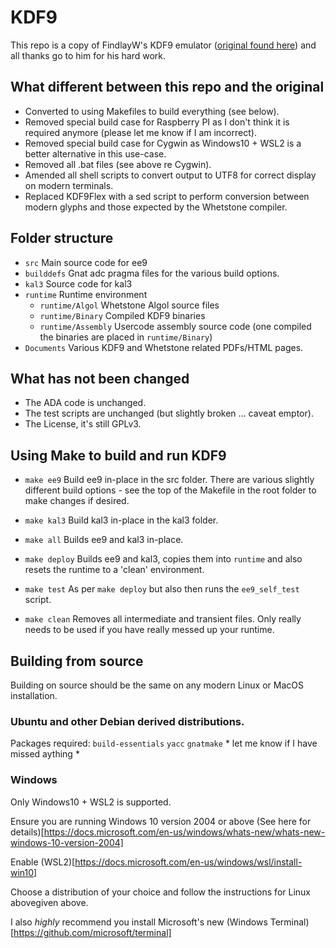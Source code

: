 # KDF9
This repo is a copy of FindlayW's KDF9 emulator ([original found here](http://www.findlayw.plus.com/KDF9/emulation/emulator.html)) and all thanks go to him for his hard work.

## What different between this repo and the original
- Converted to using Makefiles to build everything (see below).
- Removed special build case for Raspberry PI as I don't think it is required anymore (please let me know if I am incorrect).
- Removed special build case for Cygwin as Windows10 + WSL2 is a better alternative in this use-case.
- Removed all .bat files (see above re Cygwin).
- Amended all shell scripts to convert output to UTF8 for correct display on modern terminals.
- Replaced KDF9Flex with a sed script to perform conversion between modern glyphs and those expected by the Whetstone compiler.

## Folder structure
- `src` Main source code for ee9
- `builddefs` Gnat adc pragma files for the various build options.
- `kal3` Source code for kal3
- `runtime` Runtime environment
    - `runtime/Algol` Whetstone Algol source files
    - `runtime/Binary` Compiled KDF9 binaries
    - `runtime/Assembly` Usercode assembly source code (one compiled the binaries are placed in `runtime/Binary`)
- `Documents` Various KDF9 and Whetstone related PDFs/HTML pages.

## What has not been changed
- The ADA code is unchanged.
- The test scripts are unchanged (but slightly broken ... caveat emptor).
- The License, it's still GPLv3.

## Using Make to build and run KDF9
- `make ee9`
    Build ee9 in-place in the src folder.
    There are various slightly different build options - see the top of the Makefile in the root folder to make changes if desired.

- `make kal3`
    Build kal3 in-place in the kal3 folder.

- `make all`
    Builds ee9 and kal3 in-place.

- `make deploy`
    Builds ee9 and kal3, copies them into `runtime` and also resets the runtime to a 'clean' environment.

- `make test`
    As per `make deploy` but also then runs the `ee9_self_test` script.

- `make clean`
    Removes all intermediate and transient files. Only really needs to be used if you have really messed up your runtime.

## Building from source
Building on source should be the same on any modern Linux or MacOS installation.

### Ubuntu and other Debian derived distributions.
Packages required:
    `build-essentials`
    `yacc`
    `gnatmake`
    * let me know if I have missed aything *

### Windows
Only Windows10 + WSL2 is supported.

Ensure you are running Windows 10 version 2004 or above (See here for details)[https://docs.microsoft.com/en-us/windows/whats-new/whats-new-windows-10-version-2004]

Enable (WSL2)[https://docs.microsoft.com/en-us/windows/wsl/install-win10]

Choose a distribution of your choice and follow the instructions for Linux abovegiven above.

I also *highly* recommend you install Microsoft's new (Windows Terminal)[https://github.com/microsoft/terminal]
